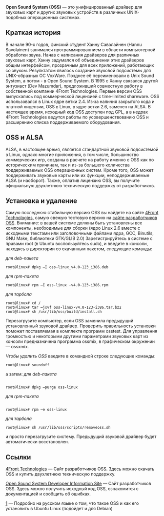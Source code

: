 **Open Sound System (OSS)** — это унифицированный драйвер для звуковых
карт и других звуковых устройств в различных UNIX-подобных
операционных системах.

## Краткая история

В начале 90-х годов, финский студент Ханну Савалайнен (Hannu Savolainen)
занимался программированнием в области компьютерной обработки звука.
Начав с написания драйверов для различных звуковых карт, Ханну
задумался об объединении этих драйверов общим интерфейсом,
прозрачным для всех приложений, работающих со звуком.
Результатом явилось создание звуковой подсистемы для
UNIX-образных ОС VoxWare. Позднее её переименовали в Unix Sound
System, а потом - в Open Sound System. В 1995 с Ханну связался другой
энтузиаст (Dev Mazumdar), предложивший совместную работу в
собственной компании 4Front Technologies. Первые версии OSS
выпускались под коммерческой лицензией с time‐limited shareware. OSS
использовался в Linux ядре ветки 2.4. Из‑за наличия закрытого кода и
платной лицензии, OSS в Linux, в ядре ветки 2.6, заменен на ALSA. В
настоящее время, исходный код OSS доступен под GPL, а в недрах 4Front
Technologies ведутся работы по усовершенствованию OSS и расширению
списка поддерживаемого оборудования.

## OSS и ALSA

ALSA, в настоящее время, является стандартной звуковой подсистемой в
Linux, однако многие приложения, в том числе, большинство коммерческих
игр, созданы в расчете на работу именно с OSS как по историческим
причинам, так и из-за большего количества поддерживаемых OSS
операционных систем. Кроме того, OSS может поддерживать звуковые
карты или их функции, неподдерживаемые ALSA (и наоборот). Также,
оплатив лицензию OSS, вы получите официальную двухлетнюю
техническую поддержку от разработчиков.

## Установка и удаление

Самую последнюю стабильную версию OSS вы найдете на сайте [4Front
Technologies](http://www.opensound.com/), самую свежую тестовую версию
на [сайте разработчиков OSS](http://developer.opensound.com/).
Внимание: в вашей системе должны быть установлены все
компоненты, необходимые для сборки (ядро Linux 2.6 вместе с
исходными текстами или заголовочными файлами ядра, GCC, Binutils, GNU
Make, библиотеки GTK/GLIB 2.0) Зарегистрируйтесь в системе с правами
root (в Ubuntu воспользуйтесь sudo), и введите в консоли, находясь в
директории со скачанным пакетом, следующие команды:

*для deb-пакета*

    root@linux# dpkg –I oss-linux_v4.0-123_i386.deb

*для rpm-пакета*

    root@linux# rpm –I oss-linux -v4.0-123-i386.rpm

*для тарбола*

    root@linux# cd /
    root@linux# tar –jxvf oss-linux-v4.0-123-i386.tar.bz2
    root@linux# sh /usr/lib/oss/build/install.sh

Перезагрузите компьютер, если OSS заменила предыдущий установленный
звуковой драйвер. Проверить правильность установки поможет
поставляемая в комплекте программ osstest. Для управления
громкостью и некоторыми другими параметрами звуковых карт из
консоли предназначена программа ossmix, в графическом окружении —
ossxmix.

*Чтобы удалить OSS* введите в командной строке следующие команды:

    root@linux# soundoff

а затем: *для deb-пакета*

```

root@linux# dpkg –purge oss-linux
```

*для rpm-пакета*

```

root@linux# rpm –e oss-linux
```

*для тарбола*

    root@linux# sh /usr/lib/oss/scripts/removeoss.sh

и просто перезагрузите систему. Предыдущий звуковой драйвер будет
автоматически восстановлен.

## Ссылки

[4Front Technologies](http://www.opensound.com/) — Сайт разработчиков
OSS. Здесь можно скачать OSS и купить двухлетнюю техническую поддержку.

[Open Sound System Developer Information
Site](http://developer.opensound.com/) — Сайт разработчиков OSS. Здесь
можно получить исходный код OSS, ознакомится с документацией и
сообщить об ошибках.

[1](https://help.ubuntu.com/community/OpenSoundRU) — Подробно на русском
языке о том, что такое OSS и как его установить в Ubuntu Linux (подойдет
и для Debian)

